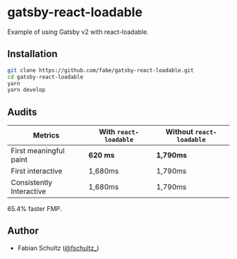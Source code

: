 # gatsby-react-loadable

Example of using Gatsby v2 with react-loadable.

## Installation

```bash
git clone https://github.com/fabe/gatsby-react-loadable.git
cd gatsby-react-loadable
yarn
yarn develop
```

## Audits

| Metrics                  | With `react-loadable` | Without `react-loadable` |
|--------------------------|-----------------------|--------------------------|
| First meaningful paint   | **620 ms**            | **1,790ms**              |
| First interactive        | 1,680ms               | 1,790ms                  |
| Consistently Interactive | 1,680ms               | 1,790ms                  |

65.4% faster FMP.

## Author

* Fabian Schultz ([@fschultz\_](https://twitter.com/fschultz_))